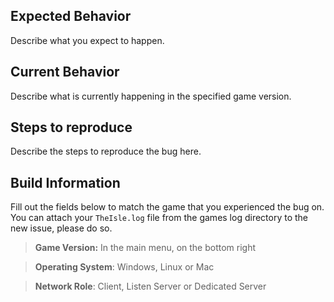 ## Expected Behavior

Describe what you expect to happen.

## Current Behavior

Describe what is currently happening in the specified game version.

## Steps to reproduce

Describe the steps to reproduce the bug here.

## Build Information

Fill out the fields below to match the game that you experienced the bug on.
You can attach your `TheIsle.log` file from the games log directory to the new issue, please do so.

> **Game Version:** In the main menu, on the bottom right

> **Operating System**: Windows, Linux or Mac

> **Network Role**: Client, Listen Server or Dedicated Server
